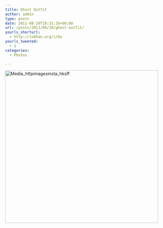 ```yaml
---
title: Ghost Outfit
author: admin
type: posts
date: 2011-08-29T19:31:28+00:00
url: /posts/2011/08/29/ghost-outfit/
yourls_shorturl:
  - http://lobban.org/i/bo
yourls_tweeted:
  - 1
categories:
  - Photos

---
```

<div class='posterous_autopost'>
  <a href="http://instagr.am/p/Ln0Sx/"></p> 
  
  <div class='p_embed p_image_embed'>
    <a href="http://posterous.com/getfile/files.posterous.com/nonimage/EyrcksifaiAAyugtDDskHbIkIwttcpFDJoxqovexuDuoqqucFmgwrcGnuiED/media_httpimagesinsta_HksFF.jpg.scaled1000.jpg"><img alt="Media_httpimagesinsta_hksff" height="500" src="https://posterous.com/getfile/files.posterous.com/nonimage/EyrcksifaiAAyugtDDskHbIkIwttcpFDJoxqovexuDuoqqucFmgwrcGnuiED/media_httpimagesinsta_HksFF.jpg.scaled500.jpg" width="500" /></a>
  </div>
  
  <p>
    </a></div>